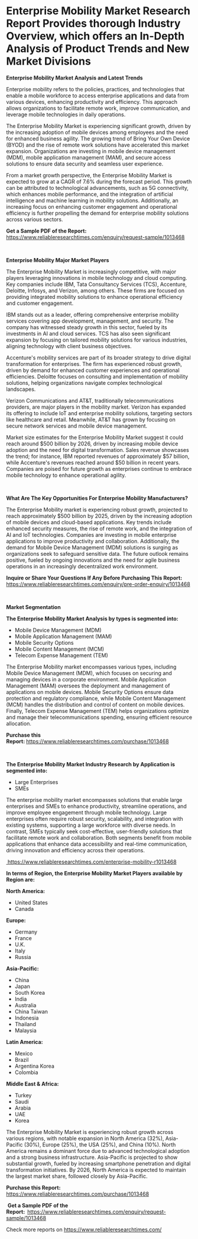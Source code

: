 <p><h1>Enterprise Mobility Market Research Report Provides thorough Industry Overview, which offers an In-Depth Analysis of Product Trends and New Market Divisions</h1></p><p><strong>Enterprise Mobility Market Analysis and Latest Trends</strong></p>
<p><p>Enterprise mobility refers to the policies, practices, and technologies that enable a mobile workforce to access enterprise applications and data from various devices, enhancing productivity and efficiency. This approach allows organizations to facilitate remote work, improve communication, and leverage mobile technologies in daily operations.</p><p>The Enterprise Mobility Market is experiencing significant growth, driven by the increasing adoption of mobile devices among employees and the need for enhanced business agility. The growing trend of Bring Your Own Device (BYOD) and the rise of remote work solutions have accelerated this market expansion. Organizations are investing in mobile device management (MDM), mobile application management (MAM), and secure access solutions to ensure data security and seamless user experience.</p><p>From a market growth perspective, the Enterprise Mobility Market is expected to grow at a CAGR of 7.6% during the forecast period. This growth can be attributed to technological advancements, such as 5G connectivity, which enhances mobile performance, and the integration of artificial intelligence and machine learning in mobility solutions. Additionally, an increasing focus on enhancing customer engagement and operational efficiency is further propelling the demand for enterprise mobility solutions across various sectors.</p></p>
<p><strong>Get a Sample PDF of the Report:&nbsp;</strong> <a href="https://www.reliableresearchtimes.com/enquiry/request-sample/1013468?utm_campaign=2181&utm_medium=2&utm_source=Github&utm_content=ia&utm_term=06032025&utm_id=enterprise-mobility">https://www.reliableresearchtimes.com/enquiry/request-sample/1013468</a></p>
<p>&nbsp;</p>
<p><strong>Enterprise Mobility Major Market Players</strong></p>
<p><p>The Enterprise Mobility Market is increasingly competitive, with major players leveraging innovations in mobile technology and cloud computing. Key companies include IBM, Tata Consultancy Services (TCS), Accenture, Deloitte, Infosys, and Verizon, among others. These firms are focused on providing integrated mobility solutions to enhance operational efficiency and customer engagement.</p><p>IBM stands out as a leader, offering comprehensive enterprise mobility services covering app development, management, and security. The company has witnessed steady growth in this sector, fueled by its investments in AI and cloud services. TCS has also seen significant expansion by focusing on tailored mobility solutions for various industries, aligning technology with client business objectives.</p><p>Accenture's mobility services are part of its broader strategy to drive digital transformation for enterprises. The firm has experienced robust growth, driven by demand for enhanced customer experiences and operational efficiencies. Deloitte focuses on consulting and implementation of mobility solutions, helping organizations navigate complex technological landscapes.</p><p>Verizon Communications and AT&T, traditionally telecommunications providers, are major players in the mobility market. Verizon has expanded its offering to include IoT and enterprise mobility solutions, targeting sectors like healthcare and retail. Meanwhile, AT&T has grown by focusing on secure network services and mobile device management.</p><p>Market size estimates for the Enterprise Mobility Market suggest it could reach around $500 billion by 2026, driven by increasing mobile device adoption and the need for digital transformation. Sales revenue showcases the trend; for instance, IBM reported revenues of approximately $57 billion, while Accenture's revenues reached around $50 billion in recent years. Companies are poised for future growth as enterprises continue to embrace mobile technology to enhance operational agility.</p></p>
<p>&nbsp;</p>
<p><strong>What Are The Key Opportunities For Enterprise Mobility Manufacturers?</strong></p>
<p><p>The Enterprise Mobility market is experiencing robust growth, projected to reach approximately $500 billion by 2025, driven by the increasing adoption of mobile devices and cloud-based applications. Key trends include enhanced security measures, the rise of remote work, and the integration of AI and IoT technologies. Companies are investing in mobile enterprise applications to improve productivity and collaboration. Additionally, the demand for Mobile Device Management (MDM) solutions is surging as organizations seek to safeguard sensitive data. The future outlook remains positive, fueled by ongoing innovations and the need for agile business operations in an increasingly decentralized work environment.</p></p>
<p><strong>Inquire or Share Your Questions If Any Before Purchasing This Report:</strong> <a href="https://www.reliableresearchtimes.com/enquiry/pre-order-enquiry/1013468?utm_campaign=2181&utm_medium=2&utm_source=Github&utm_content=ia&utm_term=06032025&utm_id=enterprise-mobility">https://www.reliableresearchtimes.com/enquiry/pre-order-enquiry/1013468</a></p>
<p>&nbsp;</p>
<p><strong>Market Segmentation</strong></p>
<p><strong>The Enterprise Mobility Market Analysis by types is segmented into:</strong></p>
<p><ul><li>Mobile Device Management (MDM)</li><li>Mobile Application Management (MAM)</li><li>Mobile Security Options</li><li>Mobile Content Management (MCM)</li><li>Telecom Expense Management (TEM)</li></ul></p>
<p><p>The Enterprise Mobility market encompasses various types, including Mobile Device Management (MDM), which focuses on securing and managing devices in a corporate environment. Mobile Application Management (MAM) oversees the deployment and management of applications on mobile devices. Mobile Security Options ensure data protection and regulatory compliance, while Mobile Content Management (MCM) handles the distribution and control of content on mobile devices. Finally, Telecom Expense Management (TEM) helps organizations optimize and manage their telecommunications spending, ensuring efficient resource allocation.</p></p>
<p><strong>Purchase this Report:&nbsp;</strong><a href="https://www.reliableresearchtimes.com/purchase/1013468?utm_campaign=2181&utm_medium=2&utm_source=Github&utm_content=ia&utm_term=06032025&utm_id=enterprise-mobility">https://www.reliableresearchtimes.com/purchase/1013468</a></p>
<p>&nbsp;</p>
<p><strong>The Enterprise Mobility Market Industry Research by Application is segmented into:</strong></p>
<p><ul><li>Large Enterprises</li><li>SMEs</li></ul></p>
<p><p>The enterprise mobility market encompasses solutions that enable large enterprises and SMEs to enhance productivity, streamline operations, and improve employee engagement through mobile technology. Large enterprises often require robust security, scalability, and integration with existing systems, supporting a large workforce with diverse needs. In contrast, SMEs typically seek cost-effective, user-friendly solutions that facilitate remote work and collaboration. Both segments benefit from mobile applications that enhance data accessibility and real-time communication, driving innovation and efficiency across their operations.</p></p>
<p><a href="https://www.reliableresearchtimes.com/enterprise-mobility-r1013468?utm_campaign=2181&utm_medium=2&utm_source=Github&utm_content=ia&utm_term=06032025&utm_id=enterprise-mobility">&nbsp;https://www.reliableresearchtimes.com/enterprise-mobility-r1013468</a></p>
<p><strong>In terms of Region, the Enterprise Mobility Market Players available by Region are:</strong></p>
<p>
    <p> <strong> North America: </strong>
        <ul>
            <li>United States</li>
            <li>Canada</li>
        </ul>
        </p> 
    <p> <strong> Europe: </strong>
        <ul>
            <li>Germany</li>
            <li>France</li>
            <li>U.K.</li>
            <li>Italy</li>
            <li>Russia</li>
        </ul>
        </p> 
    <p> <strong> Asia-Pacific: </strong>
        <ul>
            <li>China</li>
            <li>Japan</li>
            <li>South Korea</li>
            <li>India</li>
            <li>Australia</li>
            <li>China Taiwan</li>
            <li>Indonesia</li>
            <li>Thailand</li>
            <li>Malaysia</li>
        </ul>
        </p> 
    <p> <strong> Latin America: </strong>
        <ul>
            <li>Mexico</li>
            <li>Brazil</li>
            <li>Argentina Korea</li>
            <li>Colombia</li>
        </ul>
        </p> 
    <p> <strong> Middle East & Africa: </strong>
        <ul>
            <li>Turkey</li>
            <li>Saudi</li>
            <li>Arabia</li>
            <li>UAE</li>
            <li>Korea</li>
        </ul>
    </p>
    </p>
<p><p>The Enterprise Mobility Market is experiencing robust growth across various regions, with notable expansion in North America (32%), Asia-Pacific (30%), Europe (25%), the USA (25%), and China (10%). North America remains a dominant force due to advanced technological adoption and a strong business infrastructure. Asia-Pacific is projected to show substantial growth, fueled by increasing smartphone penetration and digital transformation initiatives. By 2026, North America is expected to maintain the largest market share, followed closely by Asia-Pacific.</p></p>
<p><strong>Purchase this Report: </strong><a href="https://www.reliableresearchtimes.com/purchase/1013468?utm_campaign=2181&utm_medium=2&utm_source=Github&utm_content=ia&utm_term=06032025&utm_id=enterprise-mobility">https://www.reliableresearchtimes.com/purchase/1013468</a></p>
<p>&nbsp;<strong>Get a Sample PDF of the Report:&nbsp;&nbsp;</strong><a href="https://www.reliableresearchtimes.com/enquiry/request-sample/1013468?utm_campaign=2181&utm_medium=2&utm_source=Github&utm_content=ia&utm_term=06032025&utm_id=enterprise-mobility">https://www.reliableresearchtimes.com/enquiry/request-sample/1013468</a></p>
<p><strong></strong></p>
<p>Check more reports on <a href="https://www.reliableresearchtimes.com/?utm_campaign=2181&utm_medium=2&utm_source=Github&utm_content=ia&utm_term=06032025&utm_id=enterprise-mobility">https://www.reliableresearchtimes.com/</a></p>